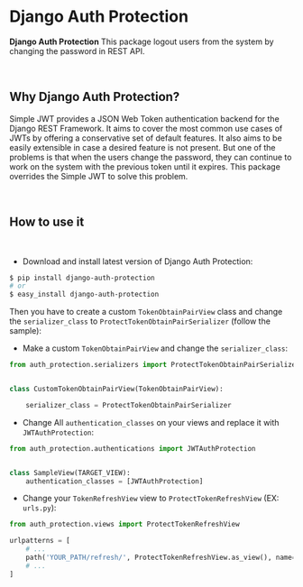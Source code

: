 # Django Auth Protection
**Django Auth Protection** This package logout users from the system by changing the password in REST API.

<br />

## Why Django Auth Protection?
Simple JWT provides a JSON Web Token authentication backend for the Django REST Framework. It aims to cover the most common use cases of JWTs by offering a conservative set of default features. It also aims to be easily extensible in case a desired feature is not present. But one of the problems is that when the users change the password, they can continue to work on the system with the previous token until it expires. This package overrides the Simple JWT to solve this problem.

<br>

## How to use it

<br />

* Download and install latest version of Django Auth Protection:

```bash
$ pip install django-auth-protection
# or
$ easy_install django-auth-protection
```

Then you have to create a custom `TokenObtainPairView` class and change the `serializer_class` to `ProtectTokenObtainPairSerializer` (follow the sample):

- Make a custom `TokenObtainPairView` and change the `serializer_class`:
```python
from auth_protection.serializers import ProtectTokenObtainPairSerializer


class CustomTokenObtainPairView(TokenObtainPairView):

    serializer_class = ProtectTokenObtainPairSerializer
```

- Change All `authentication_classes` on your views and replace it with `JWTAuthProtection`:
```python
from auth_protection.authentications import JWTAuthProtection


class SampleView(TARGET_VIEW):
    authentication_classes = [JWTAuthProtection]
```

- Change your `TokenRefreshView` view to `ProtectTokenRefreshView` (EX: `urls.py`):
```python
from auth_protection.views import ProtectTokenRefreshView

urlpatterns = [
    # ...
    path('YOUR_PATH/refresh/', ProtectTokenRefreshView.as_view(), name='URL_NAME'),
    # ...
]
```